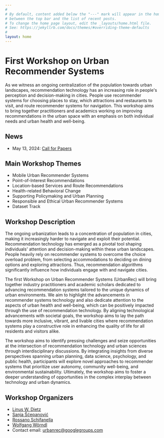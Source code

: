 ```yaml
---
#
# By default, content added below the "---" mark will appear in the home page
# between the top bar and the list of recent posts.
# To change the home page layout, edit the _layouts/home.html file.
# See: https://jekyllrb.com/docs/themes/#overriding-theme-defaults
#
layout: home
---
```


# First Workshop on Urban Recommender Systems

As we witness an ongoing centralization of the population towards urban landscapes, recommendation technology has an increasing role in people's perception and decision-making in cities. People use recommender systems for choosing places to stay, which attractions and restaurants to visit, and route recommender systems for navigation.
This workshop aims to bring together practitioners and academics working on improving recommendations in the urban space with an emphasis on both individual needs and urban health and well-being.


## News

- May 13, 2024: [Call for Papers](https://urbanrec.github.io/UrbanRec2024/call/)

## Main Workshop Themes

- Mobile Urban Recommender Systems
- Point-of-Interest Recommendations
- Location-based Services and Route Recommendations
- Health-related Behavioral Change
- Supporting Policymaking and Urban Planning
- Responsible and Ethical Urban Recommender Systems
- Dataset Track


## Workshop Description

The ongoing urbanization leads to a concentration of population in cities, making it increasingly harder to navigate and exploit their potential. Recommendation technology has emerged as a pivotal tool shaping individuals' attention and decision-making within these urban landscapes. People heavily rely on recommender systems to overcome the choice overload problem, from selecting accommodations to deciding on dining options and exploring attractions. Thus, recommendation algorithms significantly influence how individuals engage with and navigate cities.

The first Workshop on Urban Recommender Systems (UrbanRec) will bring together industry practitioners and academic scholars dedicated to advancing recommendation systems tailored to the unique dynamics of urban environments. We aim to highlight the advancements in recommender systems technology and also dedicate attention to the aspects of urban health and well-being, which can be positively impacted through the use of recommendation technology. By aligning technological advancements with societal goals, the workshop aims to lay the path towards more inclusive, vibrant, and livable cities where recommendation systems play a constructive role in enhancing the quality of life for all residents and visitors alike.

The workshop aims to identify pressing challenges and seize opportunities at the intersection of recommendation technology and urban sciences through interdisciplinary discussions. By integrating insights from diverse perspectives spanning urban planning, data science, psychology, and public health, participants will explore novel approaches to recommender systems that prioritize user autonomy, community well-being, and environmental sustainability. Ultimately, the workshop aims to foster a deeper understanding of opportunities in the complex interplay between technology and urban dynamics.

## Workshop Organizers

- [Linus W. Dietz](https://linusdietz.com)
- [Sanja Šćepanović](https://www.bell-labs.com/about/researcher-profiles/sanjascepanovic)
- [Rossano Schifanella](http://www.di.unito.it/~schifane)
- [Wolfgang Wörndl](https://www.ce.cit.tum.de/cm/research-group/wolfgang-woerndl)
- Contact email: [urbanrec@googlegroups.com](mailto:urbanrec@googlegroups.com)

